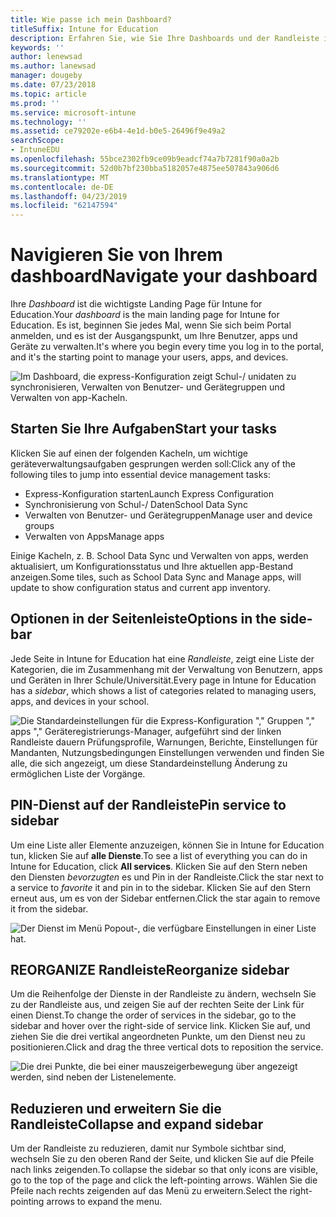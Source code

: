 ```yaml
---
title: Wie passe ich mein Dashboard?
titleSuffix: Intune for Education
description: Erfahren Sie, wie Sie Ihre Dashboards und der Randleiste in Intune for Education anpassen.
keywords: ''
author: lenewsad
ms.author: lanewsad
manager: dougeby
ms.date: 07/23/2018
ms.topic: article
ms.prod: ''
ms.service: microsoft-intune
ms.technology: ''
ms.assetid: ce79202e-e6b4-4e1d-b0e5-26496f9e49a2
searchScope:
- IntuneEDU
ms.openlocfilehash: 55bce2302fb9ce09b9eadcf74a7b7281f90a0a2b
ms.sourcegitcommit: 52d0b7bf230bba5182057e4875ee507843a906d6
ms.translationtype: MT
ms.contentlocale: de-DE
ms.lasthandoff: 04/23/2019
ms.locfileid: "62147594"
---
```

# <a name="navigate-your-dashboard"></a><span data-ttu-id="d9e23-103">Navigieren Sie von Ihrem dashboard</span><span class="sxs-lookup"><span data-stu-id="d9e23-103">Navigate your dashboard</span></span>

<span data-ttu-id="d9e23-104">Ihre _Dashboard_ ist die wichtigste Landing Page für Intune for Education.</span><span class="sxs-lookup"><span data-stu-id="d9e23-104">Your _dashboard_ is the main landing page for Intune for Education.</span></span> <span data-ttu-id="d9e23-105">Es ist, beginnen Sie jedes Mal, wenn Sie sich beim Portal anmelden, und es ist der Ausgangspunkt, um Ihre Benutzer, apps und Geräte zu verwalten.</span><span class="sxs-lookup"><span data-stu-id="d9e23-105">It's where you begin every time you log in to the portal, and it's the starting point to manage your users, apps, and devices.</span></span>  


  ![Im Dashboard, die express-Konfiguration zeigt Schul-/ unidaten zu synchronisieren, Verwalten von Benutzer- und Gerätegruppen und Verwalten von app-Kacheln.](./media/dashboard-001-landing-page.png)

## <a name="start-your-tasks"></a><span data-ttu-id="d9e23-107">Starten Sie Ihre Aufgaben</span><span class="sxs-lookup"><span data-stu-id="d9e23-107">Start your tasks</span></span>
<span data-ttu-id="d9e23-108">Klicken Sie auf einen der folgenden Kacheln, um wichtige geräteverwaltungsaufgaben gesprungen werden soll:</span><span class="sxs-lookup"><span data-stu-id="d9e23-108">Click any of the following tiles to jump into essential device management tasks:</span></span>

* <span data-ttu-id="d9e23-109">Express-Konfiguration starten</span><span class="sxs-lookup"><span data-stu-id="d9e23-109">Launch Express Configuration</span></span>
* <span data-ttu-id="d9e23-110">Synchronisierung von Schul-/ Daten</span><span class="sxs-lookup"><span data-stu-id="d9e23-110">School Data Sync</span></span>
* <span data-ttu-id="d9e23-111">Verwalten von Benutzer- und Gerätegruppen</span><span class="sxs-lookup"><span data-stu-id="d9e23-111">Manage user and device groups</span></span>
* <span data-ttu-id="d9e23-112">Verwalten von Apps</span><span class="sxs-lookup"><span data-stu-id="d9e23-112">Manage apps</span></span>

<span data-ttu-id="d9e23-113">Einige Kacheln, z. B. School Data Sync und Verwalten von apps, werden aktualisiert, um Konfigurationsstatus und Ihre aktuellen app-Bestand anzeigen.</span><span class="sxs-lookup"><span data-stu-id="d9e23-113">Some tiles, such as School Data Sync and Manage apps, will update to show configuration status and current app inventory.</span></span>

## <a name="options-in-the-side-bar"></a><span data-ttu-id="d9e23-114">Optionen in der Seitenleiste</span><span class="sxs-lookup"><span data-stu-id="d9e23-114">Options in the side-bar</span></span>

<span data-ttu-id="d9e23-115">Jede Seite in Intune for Education hat eine _Randleiste_, zeigt eine Liste der Kategorien, die im Zusammenhang mit der Verwaltung von Benutzern, apps und Geräten in Ihrer Schule/Universität.</span><span class="sxs-lookup"><span data-stu-id="d9e23-115">Every page in Intune for Education has a  _sidebar_, which shows a list of categories related to managing users, apps, and devices in your school.</span></span>

  ![Die Standardeinstellungen für die Express-Konfiguration "," Gruppen "," apps "," Geräteregistrierungs-Manager, aufgeführt sind der linken Randleiste dauern Prüfungsprofile, Warnungen, Berichte, Einstellungen für Mandanten, Nutzungsbedingungen Einstellungen verwenden und finden Sie alle, die sich angezeigt, um diese Standardeinstellung Änderung zu ermöglichen Liste der Vorgänge.](./media/dashboard-002-left-sidebar-list.png)

## <a name="pin-service-to-sidebar"></a><span data-ttu-id="d9e23-117">PIN-Dienst auf der Randleiste</span><span class="sxs-lookup"><span data-stu-id="d9e23-117">Pin service to sidebar</span></span>
<span data-ttu-id="d9e23-118">Um eine Liste aller Elemente anzuzeigen, können Sie in Intune for Education tun, klicken Sie auf **alle Dienste**.</span><span class="sxs-lookup"><span data-stu-id="d9e23-118">To see a list of everything you can do in Intune for Education, click **All services**.</span></span> <span data-ttu-id="d9e23-119">Klicken Sie auf den Stern neben den Diensten *bevorzugten* es und Pin in der Randleiste.</span><span class="sxs-lookup"><span data-stu-id="d9e23-119">Click the star next to a service to *favorite* it and pin in to the sidebar.</span></span> <span data-ttu-id="d9e23-120">Klicken Sie auf den Stern erneut aus, um es von der Sidebar entfernen.</span><span class="sxs-lookup"><span data-stu-id="d9e23-120">Click the star again to remove it from the sidebar.</span></span> 

  ![Der Dienst im Menü Popout-, die verfügbare Einstellungen in einer Liste hat.](./media/dashboard-003-change-sidebar-popout.png)

## <a name="reorganize-sidebar"></a><span data-ttu-id="d9e23-122">REORGANIZE Randleiste</span><span class="sxs-lookup"><span data-stu-id="d9e23-122">Reorganize sidebar</span></span>
<span data-ttu-id="d9e23-123">Um die Reihenfolge der Dienste in der Randleiste zu ändern, wechseln Sie zu der Randleiste aus, und zeigen Sie auf der rechten Seite der Link für einen Dienst.</span><span class="sxs-lookup"><span data-stu-id="d9e23-123">To change the order of services in the sidebar, go to the sidebar and hover over the right-side of service link.</span></span> <span data-ttu-id="d9e23-124">Klicken Sie auf, und ziehen Sie die drei vertikal angeordneten Punkte, um den Dienst neu zu positionieren.</span><span class="sxs-lookup"><span data-stu-id="d9e23-124">Click and drag the three vertical dots to reposition the service.</span></span> 

  ![Die drei Punkte, die bei einer mauszeigerbewegung über angezeigt werden, sind neben der Listenelemente.](./media/dashboard-004-editing-sidebar.png)

## <a name="collapse-and-expand-sidebar"></a><span data-ttu-id="d9e23-127">Reduzieren und erweitern Sie die Randleiste</span><span class="sxs-lookup"><span data-stu-id="d9e23-127">Collapse and expand sidebar</span></span>
<span data-ttu-id="d9e23-128">Um der Randleiste zu reduzieren, damit nur Symbole sichtbar sind, wechseln Sie zu den oberen Rand der Seite, und klicken Sie auf die Pfeile nach links zeigenden.</span><span class="sxs-lookup"><span data-stu-id="d9e23-128">To collapse the sidebar so that only icons are visible, go to the top of the page and click the left-pointing arrows.</span></span> <span data-ttu-id="d9e23-129">Wählen Sie die Pfeile nach rechts zeigenden auf das Menü zu erweitern.</span><span class="sxs-lookup"><span data-stu-id="d9e23-129">Select the right-pointing arrows to expand the menu.</span></span>  
